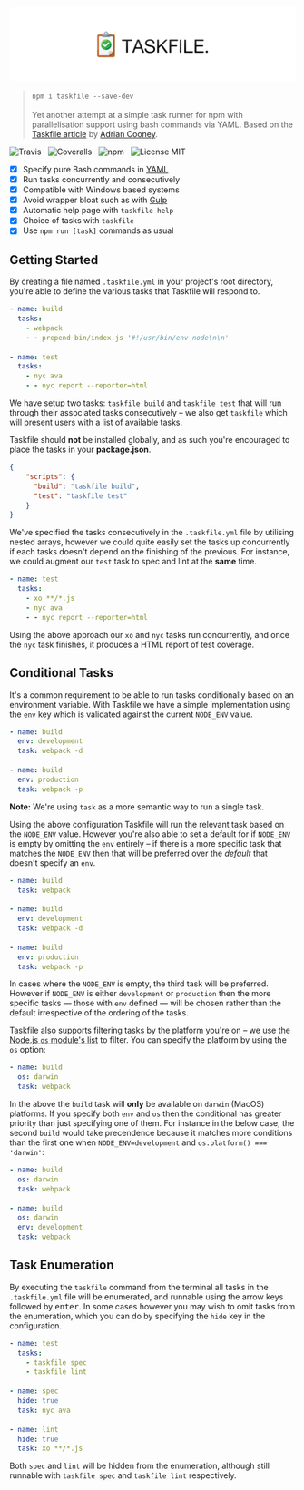 ![Taskfile](media/logo.png)

> `npm i taskfile --save-dev`<br /><br />
> Yet another attempt at a simple task runner for npm with parallelisation support using bash commands via YAML. Based on the [Taskfile article](https://hackernoon.com/introducing-the-taskfile-5ddfe7ed83bd) by [Adrian Cooney](https://github.com/adriancooney).

![Travis](http://img.shields.io/travis/Wildhoney/Taskfile.svg?style=flat-square)
&nbsp;
![Coveralls](https://img.shields.io/coveralls/Wildhoney/Taskfile.svg?style=flat-square)
&nbsp;
![npm](http://img.shields.io/npm/v/taskfile.svg?style=flat-square)
&nbsp;
![License MIT](https://img.shields.io/badge/license-GPL3-lightgrey.svg?style=flat-square)

- [x] Specify pure Bash commands in [YAML](http://yaml.org/)
- [x] Run tasks concurrently and consecutively
- [x] Compatible with Windows based systems
- [x] Avoid wrapper bloat such as with [Gulp](http://gulpjs.com/)
- [x] Automatic help page with `taskfile help`
- [x] Choice of tasks with `taskfile`
- [x] Use `npm run [task]` commands as usual

## Getting Started

By creating a file named `.taskfile.yml` in your project's root directory, you're able to define the various tasks that Taskfile will respond to.

```yaml
- name: build
  tasks:
    - webpack
    - - prepend bin/index.js '#!/usr/bin/env node\n\n'

- name: test
  tasks:
    - nyc ava
    - - nyc report --reporter=html
```

We have setup two tasks: `taskfile build` and `taskfile test` that will run through their associated tasks consecutively &ndash; we also get `taskfile` which will present users with a list of available tasks.

Taskfile should **not** be installed globally, and as such you're encouraged to place the tasks in your **package.json**.

```json
{
    "scripts": {
      "build": "taskfile build",
      "test": "taskfile test"
    }
}
```

We've specified the tasks consecutively in the `.taskfile.yml` file by utilising nested arrays, however we could quite easily set the tasks up concurrently if each tasks doesn't depend on the finishing of the previous. For instance, we could augment our `test` task to spec and lint at the **same** time.

```yaml
- name: test
  tasks:
    - xo **/*.js
    - nyc ava
    - - nyc report --reporter=html
```

Using the above approach our `xo` and `nyc` tasks run concurrently, and once the `nyc` task finishes, it produces a HTML report of test coverage.

## Conditional Tasks

It's a common requirement to be able to run tasks conditionally based on an environment variable. With Taskfile we have a simple implementation using the `env` key which is validated against the current `NODE_ENV` value.

```yaml
- name: build
  env: development
  task: webpack -d
  
- name: build
  env: production
  task: webpack -p
```

**Note:** We're using `task` as a more semantic way to run a single task.

Using the above configuration Taskfile will run the relevant task based on the `NODE_ENV` value. However you're also able to set a default for if `NODE_ENV` is empty by omitting the `env` entirely &ndash; if there is a more specific task that matches the `NODE_ENV` then that will be preferred over the *default* that doesn't specify an `env`.

```yaml
- name: build
  task: webpack
  
- name: build
  env: development
  task: webpack -d
  
- name: build
  env: production
  task: webpack -p
```

In cases where the `NODE_ENV` is empty, the third task will be preferred. However if `NODE_ENV` is either `development` or `production` then the more specific tasks &mdash; those with `env` defined &mdash; will be chosen rather than the default irrespective of the ordering of the tasks.

Taskfile also supports filtering tasks by the platform you're on &ndash; we use the [Node.js `os` module's list](https://nodejs.org/api/os.html#os_os_platform) to filter. You can specify the platform by using the `os` option:

```yaml
- name: build
  os: darwin
  task: webpack
```

In the above the `build` task will **only** be available on `darwin` (MacOS) platforms. If you specify both `env` and `os` then the conditional has greater priority than just specifying one of them. For instance in the below case, the second `build` would take precendence because it matches more conditions than the first one when `NODE_ENV=development` and `os.platform() === 'darwin'`:

```yaml
- name: build
  os: darwin
  task: webpack

- name: build
  os: darwin
  env: development
  task: webpack
```

## Task Enumeration

By executing the `taskfile` command from the terminal all tasks in the `.taskfile.yml` file will be enumerated, and runnable using the arrow keys followed by <kbd>enter</kbd>. In some cases however you may wish to omit tasks from the enumeration, which you can do by specifying the `hide` key in the configuration.

```yaml
- name: test
  tasks:
    - taskfile spec
    - taskfile lint
  
- name: spec
  hide: true
  task: nyc ava
  
- name: lint
  hide: true
  task: xo **/*.js
```

Both `spec` and `lint` will be hidden from the enumeration, although still runnable with `taskfile spec` and `taskfile lint` respectively.
